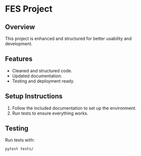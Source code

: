 # FES Project

## Overview
This project is enhanced and structured for better usability and development.

## Features
- Cleaned and structured code.
- Updated documentation.
- Testing and deployment ready.

## Setup Instructions
1. Follow the included documentation to set up the environment.
2. Run tests to ensure everything works.

## Testing
Run tests with:
```bash
pytest tests/
```
